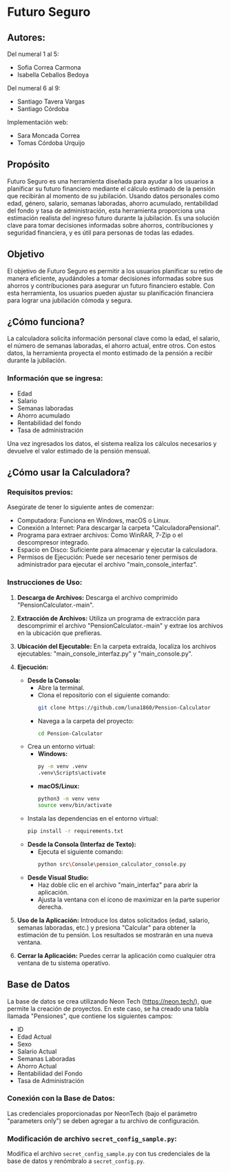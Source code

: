 # Futuro Seguro

## Autores:
Del numeral 1 al 5:
- Sofia Correa Carmona
- Isabella Ceballos Bedoya

Del numeral 6 al 9:
- Santiago Tavera Vargas
- Santiago Córdoba

Implementación web:
- Sara Moncada Correa
- Tomas Córdoba Urquijo

## Propósito
Futuro Seguro es una herramienta diseñada para ayudar a los usuarios a planificar su futuro financiero mediante el cálculo estimado de la pensión que recibirán al momento de su jubilación. Usando datos personales como edad, género, salario, semanas laboradas, ahorro acumulado, rentabilidad del fondo y tasa de administración, esta herramienta proporciona una estimación realista del ingreso futuro durante la jubilación. Es una solución clave para tomar decisiones informadas sobre ahorros, contribuciones y seguridad financiera, y es útil para personas de todas las edades.

## Objetivo
El objetivo de Futuro Seguro es permitir a los usuarios planificar su retiro de manera eficiente, ayudándoles a tomar decisiones informadas sobre sus ahorros y contribuciones para asegurar un futuro financiero estable. Con esta herramienta, los usuarios pueden ajustar su planificación financiera para lograr una jubilación cómoda y segura.

## ¿Cómo funciona?
La calculadora solicita información personal clave como la edad, el salario, el número de semanas laboradas, el ahorro actual, entre otros. Con estos datos, la herramienta proyecta el monto estimado de la pensión a recibir durante la jubilación.

### Información que se ingresa:
- Edad
- Salario
- Semanas laboradas
- Ahorro acumulado
- Rentabilidad del fondo
- Tasa de administración

Una vez ingresados los datos, el sistema realiza los cálculos necesarios y devuelve el valor estimado de la pensión mensual.

## ¿Cómo usar la Calculadora?

### Requisitos previos:
Asegúrate de tener lo siguiente antes de comenzar:
- Computadora: Funciona en Windows, macOS o Linux.
- Conexión a Internet: Para descargar la carpeta "CalculadoraPensional".
- Programa para extraer archivos: Como WinRAR, 7-Zip o el descompresor integrado.
- Espacio en Disco: Suficiente para almacenar y ejecutar la calculadora.
- Permisos de Ejecución: Puede ser necesario tener permisos de administrador para ejecutar el archivo "main_console_interfaz".

### Instrucciones de Uso:
1. **Descarga de Archivos:**
    Descarga el archivo comprimido "PensionCalculator.-main".

2. **Extracción de Archivos:**
    Utiliza un programa de extracción para descomprimir el archivo "PensionCalculator.-main" y extrae los archivos en la ubicación que prefieras.

3. **Ubicación del Ejecutable:**
    En la carpeta extraída, localiza los archivos ejecutables: "main_console_interfaz.py" y "main_console.py".

4. **Ejecución:**
    - **Desde la Consola:**
      - Abre la terminal.
      - Clona el repositorio con el siguiente comando:
         ```bash
         git clone https://github.com/luna1860/Pension-Calculator
         ```
      - Navega a la carpeta del proyecto:
         ```bash
         cd Pension-Calculator
         ```
    - Crea un entorno virtual:
      - **Windows:**
        ```bash
        py -m venv .venv
        .venv\Scripts\activate
        ```
      - **macOS/Linux:**
        ```bash
        python3 -m venv venv
        source venv/bin/activate
        ```
    - Instala las dependencias en el entorno virtual:
      ```bash
      pip install -r requirements.txt
      ```
    - **Desde la Consola (Interfaz de Texto):**
      - Ejecuta el siguiente comando:
         ```bash
         python src\Console\pension_calculator_console.py
         ```
    - **Desde Visual Studio:**
      - Haz doble clic en el archivo "main_interfaz" para abrir la aplicación.
      - Ajusta la ventana con el ícono de maximizar en la parte superior derecha.

5. **Uso de la Aplicación:**
    Introduce los datos solicitados (edad, salario, semanas laboradas, etc.) y presiona "Calcular" para obtener la estimación de tu pensión. Los resultados se mostrarán en una nueva ventana.

6. **Cerrar la Aplicación:**
    Puedes cerrar la aplicación como cualquier otra ventana de tu sistema operativo.

## Base de Datos
La base de datos se crea utilizando Neon Tech (https://neon.tech/), que permite la creación de proyectos. En este caso, se ha creado una tabla llamada "Pensiones", que contiene los siguientes campos:
- ID
- Edad Actual
- Sexo
- Salario Actual
- Semanas Laboradas
- Ahorro Actual
- Rentabilidad del Fondo
- Tasa de Administración

### Conexión con la Base de Datos:
Las credenciales proporcionadas por NeonTech (bajo el parámetro "parameters only") se deben agregar a tu archivo de configuración.

### Modificación de archivo `secret_config_sample.py`:
Modifica el archivo `secret_config_sample.py` con tus credenciales de la base de datos y renómbralo a `secret_config.py`.